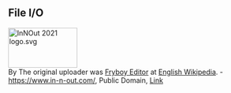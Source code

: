 File I/O
------

<p><a href="https://commons.wikimedia.org/wiki/File:InNOut_2021_logo.svg#/media/File:InNOut_2021_logo.svg"><img src="https://upload.wikimedia.org/wikipedia/commons/8/8c/InNOut_2021_logo.svg" alt="InNOut 2021 logo.svg" height="81" width="140"></a><br>By The original uploader was <a href="https://en.wikipedia.org/wiki/User:Fryboy_Editor" class="extiw" title="wikipedia:User:Fryboy Editor">Fryboy Editor</a> at <a href="https://en.wikipedia.org/wiki/" class="extiw" title="wikipedia:">English Wikipedia</a>. - <a rel="nofollow" class="external free" href="https://www.in-n-out.com/">https://www.in-n-out.com/</a>, Public Domain, <a href="https://commons.wikimedia.org/w/index.php?curid=113865645">Link</a></p>
